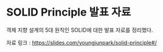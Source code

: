 # SOLID Principle 발표 자료
객체 지향 설계의 5대 원칙인 SOLID에 대한 발표 자료를 정리했다.

자료 링크 : https://slides.com/youngjunpark/solid-principle#/